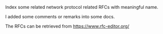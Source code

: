 
Index some related network protocol related RFCs with meaningful name.

I added some comments or remarks into some docs.

The RFCs can be retrieved from https://www.rfc-editor.org/